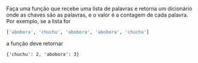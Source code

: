 Faça uma função que recebe uma lista de palavras e retorna um dicionário onde as chaves são as palavras, e o valor é a contagem de cada palavra. Por exemplo, se a lista for

```python
['abobora', 'chuchu', 'abobora', 'abobora', 'chuchu']
```

a função deve retornar

```
{'chuchu': 2, 'abobora': 3}
```